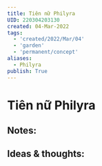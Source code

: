 ```yaml
---
title: Tiên nữ Philyra
UID: 220304203130
created: 04-Mar-2022
tags:
  - 'created/2022/Mar/04'
  - 'garden'
  - 'permanent/concept'
aliases:
  - Philyra
publish: True
---
```

# Tiên nữ Philyra

## Notes:


## Ideas & thoughts:


